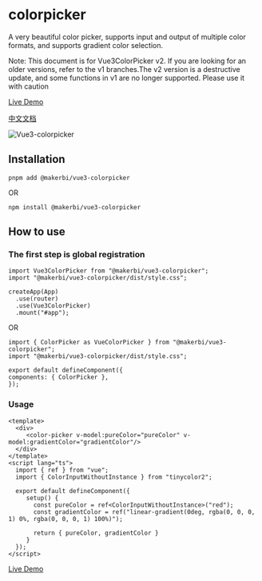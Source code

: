 # colorpicker

A very beautiful color picker, supports input and output of multiple color formats, and supports gradient color selection.

Note: This document is for Vue3ColorPicker v2. If you are looking for an older versions, refer to the v1 branches.The v2 version is a destructive update, and some functions in v1 are no longer supported. Please use it with caution

[Live Demo](https://aesoper101.github.io/vue3-colorpicker/)

[中文文档](https://github.com/aesoper101/vue3-colorpicker/blob/main/README.ZH-cn.md)

![Vue3-colorpicker](https://raw.githubusercontent.com/aesoper101/vue3-colorpicker/main/src/assets/example.jpg?raw=true)

## Installation

```
pnpm add @makerbi/vue3-colorpicker
```

OR

```
npm install @makerbi/vue3-colorpicker
```

## How to use

### The first step is global registration

```
import Vue3ColorPicker from "@makerbi/vue3-colorpicker";
import "@makerbi/vue3-colorpicker/dist/style.css";

createApp(App)
  .use(router)
  .use(Vue3ColorPicker)
  .mount("#app");
```

OR

```vue3
import { ColorPicker as VueColorPicker } from "@makerbi/vue3-colorpicker";
import "@makerbi/vue3-colorpicker/dist/style.css";

export default defineComponent({
components: { ColorPicker },
});
```

### Usage

```vue3
<template>
  <div>
     <color-picker v-model:pureColor="pureColor" v-model:gradientColor="gradientColor"/>
  </div>
</template>
<script lang="ts">
  import { ref } from "vue";
  import { ColorInputWithoutInstance } from "tinycolor2";

  export default defineComponent({
     setup() {
       const pureColor = ref<ColorInputWithoutInstance>("red");
       const gradientColor = ref("linear-gradient(0deg, rgba(0, 0, 0, 1) 0%, rgba(0, 0, 0, 1) 100%)");

       return { pureColor, gradientColor }
     }
  });
</script>

```

[Live Demo](https://aesoper101.github.io/vue3-colorpicker/)

